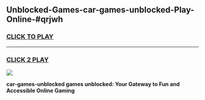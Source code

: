 
## Unblocked-Games-car-games-unblocked-Play-Online-#qrjwh
<h3>
<a href="https://premium.freeplayer.one?title=car-games-unblocked&ref=27F">CLICK TO PLAY</a></h3>
<hr>

<h3>
<a href="https://premium.freeplayer.one?title=car-games-unblocked&ref=27F">CLICK 2 PLAY</a>
  
</h3>

<a href="https://premium.freeplayer.one?title=car-games-unblocked&ref=27F"><img src="https://clearcache.store/games.png"></a>


**car-games-unblocked games unblocked: Your Gateway to Fun and Accessible Online Gaming**

